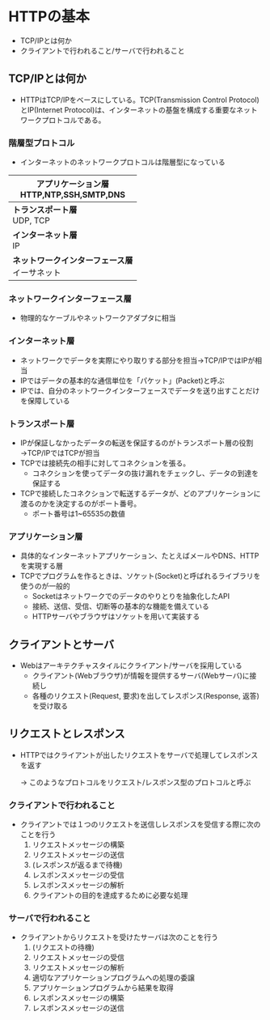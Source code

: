 # HTTPの基本

- TCP/IPとは何か
- クライアントで行われること/サーバで行われること

## TCP/IPとは何か

- HTTPはTCP/IPをベースにしている。TCP(Transmission Control Protocol)とIP(Internet Protocol)は、インターネットの基盤を構成する重要なネットワークプロトコルである。

### 階層型プロトコル

- インターネットのネットワークプロトコルは階層型になっている

| アプリケーション層<br />HTTP,NTP,SSH,SMTP,DNS        |
| ---------------------------------------------------- |
| **トランスポート層**<br />UDP, TCP                   |
| **インターネット層**<br />IP                         |
| **ネットワークインターフェース層**<br />イーサネット |

### ネットワークインターフェース層

- 物理的なケーブルやネットワークアダプタに相当

### インターネット層

- ネットワークでデータを実際にやり取りする部分を担当→TCP/IPではIPが相当
- IPではデータの基本的な通信単位を「パケット」(Packet)と呼ぶ
- IPでは、自分のネットワークインターフェースでデータを送り出すことだけを保障している

### トランスポート層

- IPが保証しなかったデータの転送を保証するのがトランスポート層の役割→TCP/IPではTCPが担当
- TCPでは接続先の相手に対してコネクションを張る。
  - コネクションを使ってデータの抜け漏れをチェックし、データの到達を保証する
- TCPで接続したコネクションで転送するデータが、どのアプリケーションに渡るのかを決定するのがポート番号。
  - ポート番号は1~65535の数値

### アプリケーション層

- 具体的なインターネットアプリケーション、たとえばメールやDNS、HTTPを実現する層
- TCPでプログラムを作るときは、ソケット(Socket)と呼ばれるライブラリを使うのが一般的
  - Socketはネットワークでのデータのやりとりを抽象化したAPI
  - 接続、送信、受信、切断等の基本的な機能を備えている
  - HTTPサーバやブラウザはソケットを用いて実装する

## クライアントとサーバ

- Webはアーキテクチャスタイルにクライアント/サーバを採用している
  - クライアント(Webブラウザ)が情報を提供するサーバ(Webサーバ)に接続し
  - 各種のリクエスト(Request, 要求)を出してレスポンス(Response, 返答)を受け取る

## リクエストとレスポンス

- HTTPではクライアントが出したリクエストをサーバで処理してレスポンスを返す

  → このようなプロトコルをリクエスト/レスポンス型のプロトコルと呼ぶ

### クライアントで行われること

- クライアントでは１つのリクエストを送信しレスポンスを受信する際に次のことを行う
  1. リクエストメッセージの構築
  2. リクエストメッセージの送信
  3. (レスポンスが返るまで待機)
  4. レスポンスメッセージの受信
  5. レスポンスメッセージの解析
  6. クライアントの目的を達成するために必要な処理

### サーバで行われること

- クライアントからリクエストを受けたサーバは次のことを行う
  1. (リクエストの待機)
  2. リクエストメッセージの受信
  3. リクエストメッセージの解析
  4. 適切なアプリケーションプログラムへの処理の委譲
  5. アプリケーションプログラムから結果を取得
  6. レスポンスメッセージの構築
  7. レスポンスメッセージの送信

